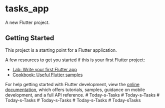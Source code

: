# tasks_app

A new Flutter project.

## Getting Started

This project is a starting point for a Flutter application.

A few resources to get you started if this is your first Flutter project:

- [Lab: Write your first Flutter app](https://docs.flutter.dev/get-started/codelab)
- [Cookbook: Useful Flutter samples](https://docs.flutter.dev/cookbook)

For help getting started with Flutter development, view the
[online documentation](https://docs.flutter.dev/), which offers tutorials,
samples, guidance on mobile development, and a full API reference.
#   T o d a y - s - T a s k s  
 #   T o d a y - s - T a s k s  
 #   T o d a y - s - T a s k s  
 #   T o d a y - s - T a s k s  
 #   T o d a y - s - T a s k s  
 #   T o d a y - s T a s k s  
 